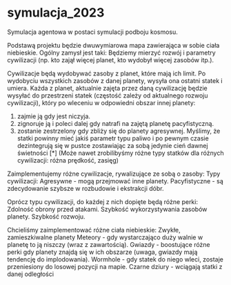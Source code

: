 # symulacja_2023
Symulacja agentowa w postaci symulacji podboju kosmosu.

Podstawą projektu będzie dwuwymiarowa mapa zawierająca w sobie ciała niebieskie.
Ogólny zamysł jest taki:
Będziemy mierzyć rozwój i parametry cywilizacji (np. kto zajął więcej planet,
kto wydobył więcej zasobów itp.).

Cywilizacje będą wydobywać zasoby z planet, które mają ich limit.
Po wydobyciu wszystkich zasobów z danej planety, wysyła ona ostatni statek i umiera.
Każda z planet, aktualnie zajęta przez daną cywilizację będzie
wysyłać do przestrzeni statek (częstość zależy od aktualnego rozwoju cywilizacji), który po wleceniu w
odpowiedni obszar innej planety:
1) zajmie ją gdy jest niczyja.
2) zignoruje ją i poleci dalej gdy natrafi na zajętą planetę pacyfistyczną.
3) zostanie zestrzelony gdy zbliży się do planety agresywnej.
Myślimy, że statki powinny mieć jakiś parametr typu paliwo i po pewnym czasie dezintegrują się w
pustce zostawiając za sobą jedynie cień dawnej świetności [*]
(Może nawet zrobilibyśmy różne typy statków dla różnych cywilizacji: różna prędkość, zasięg)

Zaimplementujemy różne cywilizacje, rywalizujące ze sobą o zasoby:
Typy cywilizacji:
    Agresywne - mogą przejmować inne planety.
    Pacyfistyczne - są zdecydowanie szybsze w rozbudowie i ekstrakcji dóbr.

Oprócz typu cywilizacji, do każdej z nich dopięte będą różne perki:
    Zdolność obrony przed atakami.
    Szybkość wykorzystywania zasobów planety.
    Szybkość rozwoju.

Chcieliśmy zaimplementować różne ciała niebieskie:
    Zwykłe, zamieszkiwalne planety
    Meteory - gdy wystarczająco duży walnie w planetę to ją niszczy (wraz z zawartością).
    Gwiazdy - boostujące różne perki gdy planety znajdą się w ich obszarze
        (uwaga, gwiazdy mają tendencję do implodowania).
    Wormhole - gdy statek do niego wleci, zostaje przeniesiony do losowej pozycji na mapie.
    Czarne dziury - wciągają statki z danej odległości
